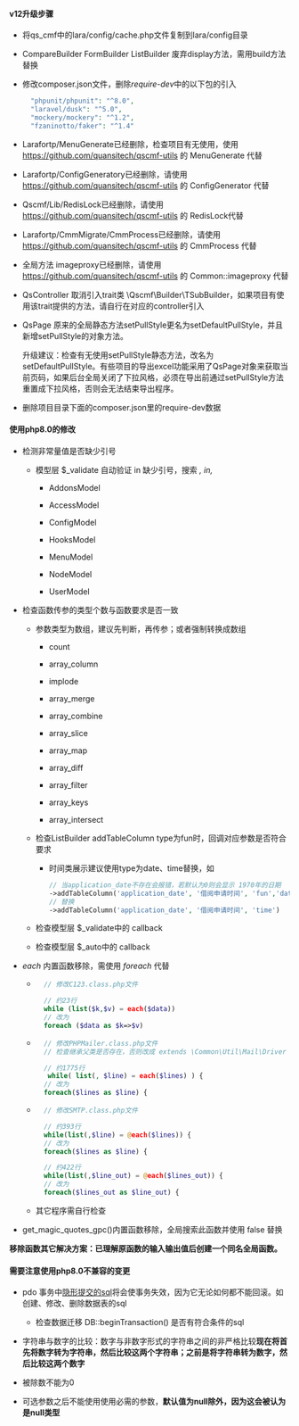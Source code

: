 #### v12升级步骤

+ 将qs_cmf中的lara/config/cache.php文件复制到lara/config目录

+ CompareBuilder FormBuilder ListBuilder 废弃display方法，需用build方法替换
  
+ 修改composer.json文件，删除*require-dev*中的以下包的引入
  ```php
    "phpunit/phpunit": "^8.0",
    "laravel/dusk": "^5.0",
    "mockery/mockery": "^1.2",
    "fzaninotto/faker": "^1.4"
  ```

+ Larafortp/MenuGenerate已经删除，检查项目有无使用，使用 https://github.com/quansitech/qscmf-utils 的 MenuGenerate 代替

+ Larafortp/ConfigGeneratory已经删除，请使用 https://github.com/quansitech/qscmf-utils 的 ConfigGenerator 代替

+ Qscmf/Lib/RedisLock已经删除，请使用 https://github.com/quansitech/qscmf-utils 的 RedisLock代替

+ Larafortp/CmmMigrate/CmmProcess已经删除，请使用 https://github.com/quansitech/qscmf-utils 的 CmmProcess 代替

+ 全局方法 imageproxy已经删除，请使用 https://github.com/quansitech/qscmf-utils 的 Common::imageproxy 代替

+ QsController 取消引入trait类 \Qscmf\Builder\TSubBuilder，如果项目有使用该trait提供的方法，请自行在对应的controller引入

+ QsPage 原来的全局静态方法setPullStyle更名为setDefaultPullStyle，并且新增setPullStyle的对象方法。
  
  升级建议：检查有无使用setPullStyle静态方法，改名为setDefaultPullStyle。有些项目的导出excel功能采用了QsPage对象来获取当前页码，如果后台全局关闭了下拉风格，必须在导出前通过setPullStyle方法重置成下拉风格，否则会无法结束导出程序。

+ 删除项目目录下面的composer.json里的require-dev数据
  

#### 使用php8.0的修改

+ 检测非常量值是否缺少引号
  
  + 模型层 $_validate 自动验证 in 缺少引号，搜索 *, in,*
    
    + AddonsModel
    
    + AccessModel
    
    + ConfigModel
    
    + HooksModel
    
    + MenuModel
    
    + NodeModel
    
    + UserModel

+ 检查函数传参的类型个数与函数要求是否一致
  
  + 参数类型为数组，建议先判断，再传参；或者强制转换成数组
    
    + count
    
    + array_column
    
    + implode
    
    + array_merge
    
    + array_combine
    
    + array_slice
    
    + array_map
    
    + array_diff
    
    + array_filter
    
    + array_keys
    
    + array_intersect
  
  + 检查ListBuilder addTableColumn type为fun时，回调对应参数是否符合要求
    
    + 时间类展示建议使用type为date、time替换，如
      
      ```php
      // 当application_date不存在会报错，若默认为0则会显示 1970年的日期
      ->addTableColumn('application_date', '借阅申请时间', 'fun','date("Y-m-d H:i:s", __data_id__)')
      // 替换
      ->addTableColumn('application_date', '借阅申请时间', 'time')
      ```
  
  + 检查模型层 $_validate中的 callback
  
  + 检查模型层 $_auto中的 callback

+ *each* 内置函数移除，需使用 *foreach* 代替
  
  + ```php
      // 修改C123.class.php文件
    
      // 约23行 
      while (list($k,$v) = each($data))  
      // 改为 
      foreach ($data as $k=>$v)
    ```
  
  + ```php
      // 修改PHPMailer.class.php文件
      // 检查继承父类是否存在，否则改成 extends \Common\Util\Mail\Driver
    
      // 约1775行
       while( list(, $line) = each($lines) ) { 
      // 改为 
      foreach($lines as $line) {
    ```
  
  + ```php
      // 修改SMTP.class.php文件
    
      // 约393行 
      while(list(,$line) = @each($lines)) { 
      // 改为 
      foreach($lines as $line) {
    
      // 约422行 
      while(list(,$line_out) = @each($lines_out)) { 
      // 改为 
      foreach($lines_out as $line_out) {
    ```
  
  + 其它程序需自行检查

+ get_magic_quotes_gpc()内置函数移除，全局搜索此函数并使用 false 替换

**移除函数其它解决方案：已理解原函数的输入输出值后创建一个同名全局函数。**

#### 需要注意使用php8.0不兼容的变更

+ pdo 事务中[隐形提交的sql](https://dev.mysql.com/doc/refman/8.0/en/implicit-commit.html)将会使事务失效，因为它无论如何都不能回滚。如创建、修改、删除数据表的sql
  
  - 检查数据迁移 DB::beginTransaction() 是否有符合条件的sql

+ 字符串与数字的比较：数字与非数字形式的字符串之间的非严格比较**现在将首先将数字转为字符串，然后比较这两个字符串；之前是将字符串转为数字，然后比较这两个数字**

+ 被除数不能为0

+ 可选参数之后不能使用使用必需的参数，**默认值为null除外，因为这会被认为是null类型**
